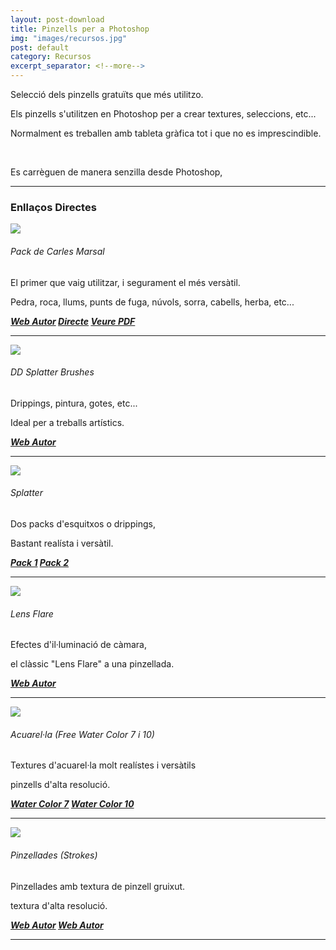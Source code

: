 ```yaml
---
layout: post-download
title: Pinzells per a Photoshop
img: "images/recursos.jpg"
post: default
category: Recursos
excerpt_separator: <!--more-->
---
```


Selecció dels pinzells gratuïts que més utilitzo.

Els pinzells s'utilitzen en Photoshop per a crear textures, seleccions, etc...

Normalment es treballen amb tableta gràfica tot i que no es imprescindible.


<!--more-->


<br>

Es carrèguen de manera senzilla desde Photoshop,


---

### Enllaços Directes


<a href="{{ site.baseurl }}/images/brushes/brushes1.jpg" data-lightbox="roadtrip"><img src="{{ site.baseurl }}/images/brushes/brushes1.jpg"></a>

###### Pack de Carles Marsal
El primer que vaig utilitzar, i segurament el més versàtil.

Pedra, roca, llums, punts de fuga, núvols, sorra, cabells, herba, etc...

<strong><em><a href="http://carlesmarsal.com/about/#footer" title="Baixar desde la web" target="_blank"><i class="icon-cloud-download"></i>Web Autor</a></em>
<em><a href="https://www.dropbox.com/s/h1n73f9hr5msu85/Carles%20Marsal%20Photoshop%20Brushes.zip?dl=0" title="Enllaç directe" target="_blank"><i class="icon-cloud-download"></i>Directe</a></em>
<em><a href="../images/brushes/carlesmarsal.pdf" title="Baixar desde la web" target="_blank"><i class="icon-cloud-download"></i>Veure PDF</a></em></strong>

---
<a href="{{ site.baseurl }}/images/brushes/brushes2.jpg" data-lightbox="roadtrip"><img src="{{ site.baseurl }}/images/brushes/brushes2.jpg"></a>

###### DD Splatter Brushes
Drippings, pintura, gotes, etc...

Ideal per a treballs artístics.

<strong><em><a href="https://www.brusheezy.com/brushes/59244-splatter-brush-collection" title="Baixar desde la web" target="_blank"><i class="icon-cloud-download"></i>Web Autor</a></em></strong>

---
<a href="{{ site.baseurl }}/images/brushes/brushes6.jpg" data-lightbox="roadtrip"><img src="{{ site.baseurl }}/images/brushes/brushes6.jpg"></a>

###### Splatter
Dos packs d'esquitxos o drippings,

Bastant realísta i versàtil. 

<strong><em><a href="https://altrikdout.deviantart.com/art/Splatter-Brush-Pack-the-Second-88862955" title="Baixar desde la web"><i class="icon-cloud-download" target="_blank"></i>Pack 1</a></em>
<em><a href="https://brushez.com/es/splatter-photoshop-brushes-set-20132014cs7.html" title="Enllaç directe" target="_blank"><i class="icon-cloud-download"></i>Pack 2</a></em></strong>

---
<a href="{{ site.baseurl }}/images/brushes/brushes4.jpg" data-lightbox="roadtrip"><img src="{{ site.baseurl }}/images/brushes/brushes4.jpg"></a>

###### Lens Flare
Efectes d'il·luminació de càmara,

el clàssic "Lens Flare" a una pinzellada. 

<strong><em><a href="https://es.brusheezy.com/cepillos/56971-free-lens-flares-pinceles-para-photoshop" title="Baixar desde la web" target="_blank"><i class="icon-cloud-download"></i>Web Autor</a></em></strong>

---
<a href="{{ site.baseurl }}/images/brushes/brushes5.jpg" data-lightbox="roadtrip"><img src="{{ site.baseurl }}/images/brushes/brushes5.jpg"></a>

###### Acuarel·la (Free Water Color 7 i 10)
Textures d'acuarel·la molt realístes i versàtils

pinzells d'alta resolució.

<strong><em><a href="https://www.brusheezy.com/brushes/58203-free-watercolor-photoshop-brushes-7" title="Baixar desde la web" target="_blank"><i class="icon-cloud-download"></i>Water Color 7</a></em>
<em><a href="https://www.brusheezy.com/brushes/58155-free-watercolor-photoshop-brushes-10" title="Enllaç directe" target="_blank"><i class="icon-cloud-download"></i>Water Color 10</a></em></strong>

---
<a href="{{ site.baseurl }}/images/brushes/brushes7.jpg" data-lightbox="roadtrip"><img src="{{ site.baseurl }}/images/brushes/brushes7.jpg"></a>

###### Pinzellades (Strokes)
Pinzellades amb textura de pinzell gruixut.

textura d'alta resolució.

<strong><em><a href="https://www.brusheezy.com/brushes/46702-danger-pig-brush-strokes-pack-01" title="Baixar desde la web" target="_blank"><i class="icon-cloud-download"></i>Web Autor</a></em>
<em><a href="https://es.brusheezy.com/cepillos/46702-peligro-pig-brush-strokes-pack-01" title="Enllaç directe" target="_blank"><i class="icon-cloud-download"></i>Web Autor</a></em></strong>

---


